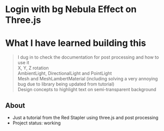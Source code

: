 # Login with bg Nebula Effect on Three.js

# What I have learned building this

> I dug in to check the documentation for post processing and how to use it  
> X, Y, Z rotation    
> AmbientLight, DirectionalLight and PointLight  
> Mesh and MeshLambertMaterial (including solving a very annoying bug due to library being updated from tutorial)  
> Design concepts to highlight text on semi-transparent background  



## About

* Just a tutorial from the Red Stapler using three.js and post processing
* Project status: working
